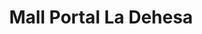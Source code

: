 ---
title: "Mall Portal La Dehesa"
url: /lo-barnechea/mall-portal-la-dehesa/
shop: centro comercial
---